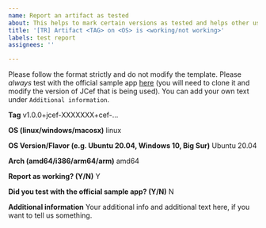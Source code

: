 ```yaml
---
name: Report an artifact as tested
about: This helps to mark certain versions as tested and helps other users in their version decision.
title: '[TR] Artifact <TAG> on <OS> is <working/not working>'
labels: test report
assignees: ''

---
```


Please follow the format strictly and do not modify the template. Please *always* test with the official sample app [here](https://github.com/jcefmaven/jcefsampleapp) (you will need to clone it and modify the version of JCef that is being used). You can add your own text under `Additional information`.

**Tag**
v1.0.0+jcef-XXXXXXX+cef-...

**OS (linux/windows/macosx)**
linux

**OS Version/Flavor (e.g. Ubuntu 20.04, Windows 10, Big Sur)**
Ubuntu 20.04

**Arch (amd64/i386/arm64/arm)**
amd64

**Report as working? (Y/N)**
Y

**Did you test with the official sample app? (Y/N)**
N

**Additional information**
Your additional info and additional text here, if you want to tell us something.

